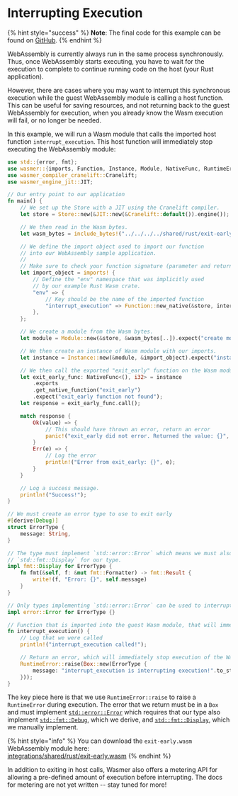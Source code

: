 # Interrupting Execution

{% hint style="success" %}
**Note**: The final code for this example can be found on [GitHub](https://github.com/wasmerio/docs.wasmer.io/tree/master/integrations/rust/examples/exit-early).
{% endhint %}

WebAssembly is currently always run in the same process synchronously. Thus, once WebAssembly starts executing, you have to wait for the execution to complete to continue running code on the host \(your Rust application\).

However, there are cases where you may want to interrupt this synchronous execution while the guest WebAssembly module is calling a host function. This can be useful for saving resources, and not returning back to the guest WebAssembly for execution, when you already know the Wasm execution will fail, or no longer be needed.

In this example, we will run a Wasm module that calls the imported host function `interrupt_execution`. This host function will immediately stop executing the WebAssembly module:

```rust
use std::{error, fmt};
use wasmer::{imports, Function, Instance, Module, NativeFunc, RuntimeError, Store};
use wasmer_compiler_cranelift::Cranelift;
use wasmer_engine_jit::JIT;

// Our entry point to our application
fn main() {
    // We set up the Store with a JIT using the Cranelift compiler.
    let store = Store::new(&JIT::new(&Cranelift::default()).engine());

    // We then read in the Wasm bytes.
    let wasm_bytes = include_bytes!("../../../../shared/rust/exit-early.wasm");

    // We define the import object used to import our function
    // into our WebAssembly sample application.
    //
    // Make sure to check your function signature (parameter and return types) carefully!
    let import_object = imports! {
        // Define the "env" namespace that was implicitly used
        // by our example Rust Wasm crate.
        "env" => {
            // Key should be the name of the imported function
            "interrupt_execution" => Function::new_native(&store, interrupt_execution),
        },
    };

    // We create a module from the Wasm bytes.
    let module = Module::new(&store, &wasm_bytes[..]).expect("create module");

    // We then create an instance of Wasm module with our imports.
    let instance = Instance::new(&module, &import_object).expect("instantiate module");

    // We then call the exported "exit_early" function on the Wasm module.
    let exit_early_func: NativeFunc<(), i32> = instance
        .exports
        .get_native_function("exit_early")
        .expect("exit_early function not found");
    let response = exit_early_func.call();

    match response {
        Ok(value) => {
            // This should have thrown an error, return an error
            panic!("exit_early did not error. Returned the value: {}", value);
        }
        Err(e) => {
            // Log the error
            println!("Error from exit_early: {}", e);
        }
    }

    // Log a success message.
    println!("Success!");
}

// We must create an error type to use to exit early
#[derive(Debug)]
struct ErrorType {
    message: String,
}

// The type must implement `std::error::Error` which means we must also implement
// `std::fmt::Display` for our type.
impl fmt::Display for ErrorType {
    fn fmt(&self, f: &mut fmt::Formatter) -> fmt::Result {
        write!(f, "Error: {}", self.message)
    }
}

// Only types implementing `std::error::Error` can be used to interrupt execution.
impl error::Error for ErrorType {}

// Function that is imported into the guest Wasm module, that will immediately stop execution
fn interrupt_execution() {
    // Log that we were called
    println!("interrupt_execution called!");

    // Return an error, which will immediately stop execution of the Wasm module
    RuntimeError::raise(Box::new(ErrorType {
        message: "interrupt_execution is interrupting execution!".to_string(),
    }));
}
```

The key piece here is that we use `RuntimeError::raise` to raise a `RuntimeError` during execution. The error that we return must be in a `Box` and must implement [`std::error::Error`](https://doc.rust-lang.org/std/error/trait.Error.html) which requires that our type also implement [`std::fmt::Debug`](https://doc.rust-lang.org/std/fmt/trait.Debug.html), which we derive, and [`std::fmt::Display`](https://doc.rust-lang.org/std/fmt/trait.Display.html), which we manually implement.

{% hint style="info" %}
You can download the `exit-early.wasm` WebAssembly module here:  
[integrations/shared/rust/exit-early.wasm](https://github.com/wasmerio/docs.wasmer.io/raw/master/integrations/shared/rust/exit-early.wasm)
{% endhint %}

In addition to exiting in host calls, Wasmer also offers a metering API for allowing a pre-defined amount of execution before interrupting. The docs for metering are not yet written -- stay tuned for more!

